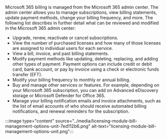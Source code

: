 Microsoft 365 billing is managed from the Microsoft 365 admin center. The admin center allows you to manage subscriptions, view billing statements, update payment methods, change your billing frequency, and more. The following list describes in further detail what can be reviewed and modified in the Microsoft 365 admin center:

 -  Upgrade, renew, reactivate or cancel subscriptions.
 -  View the number of purchased licenses and how many of those licenses are assigned to individual users for each service.
 -  View a bill, invoice, and past billing statements.
 -  Modify payment methods like updating, deleting, replacing, and adding other types of payment. Payment options can include credit or debit card, bank account, or pay by invoice using a check or electronic funds transfer (EFT).
 -  Modify your billing frequency to monthly or annual billing.
 -  Buy and manage other services or features. For example, depending on your Microsoft 365 subscription, you can add on Advanced eDiscovery storage or Microsoft Defender for Office 365.
 -  Manage your billing notification emails and invoice attachments, such as the list of email accounts of who should receive automated billing notifications, and renewal reminders for the subscription.

:::image type="content" source="../media/licensing-module-bill-management-options-unit-7ed112b6.png" alt-text="licensing-module-bill-management-options-unit.png":::

